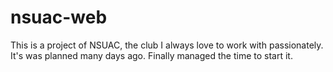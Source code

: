 # nsuac-web
This is a project of NSUAC, the club I always love to work with passionately. It's was planned many days ago. Finally managed the time to start it.
